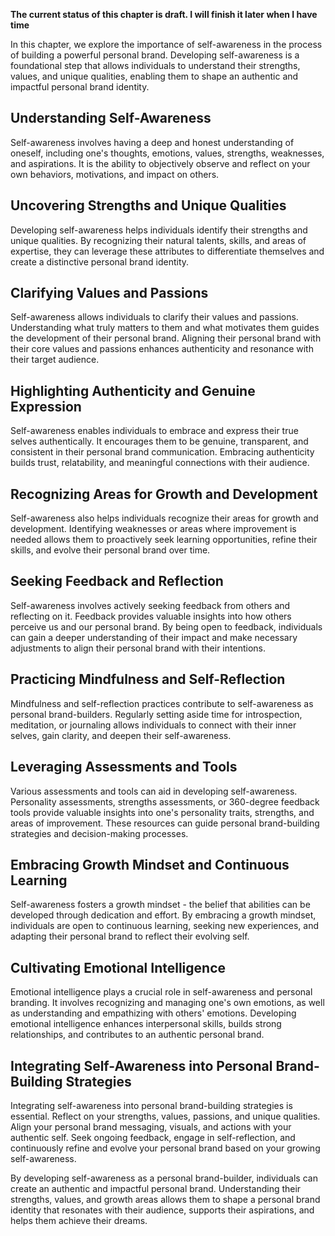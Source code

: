 **The current status of this chapter is draft. I will finish it later when I have time**

In this chapter, we explore the importance of self-awareness in the process of building a powerful personal brand. Developing self-awareness is a foundational step that allows individuals to understand their strengths, values, and unique qualities, enabling them to shape an authentic and impactful personal brand identity.

Understanding Self-Awareness
----------------------------

Self-awareness involves having a deep and honest understanding of oneself, including one's thoughts, emotions, values, strengths, weaknesses, and aspirations. It is the ability to objectively observe and reflect on your own behaviors, motivations, and impact on others.

Uncovering Strengths and Unique Qualities
-----------------------------------------

Developing self-awareness helps individuals identify their strengths and unique qualities. By recognizing their natural talents, skills, and areas of expertise, they can leverage these attributes to differentiate themselves and create a distinctive personal brand identity.

Clarifying Values and Passions
------------------------------

Self-awareness allows individuals to clarify their values and passions. Understanding what truly matters to them and what motivates them guides the development of their personal brand. Aligning their personal brand with their core values and passions enhances authenticity and resonance with their target audience.

Highlighting Authenticity and Genuine Expression
------------------------------------------------

Self-awareness enables individuals to embrace and express their true selves authentically. It encourages them to be genuine, transparent, and consistent in their personal brand communication. Embracing authenticity builds trust, relatability, and meaningful connections with their audience.

Recognizing Areas for Growth and Development
--------------------------------------------

Self-awareness also helps individuals recognize their areas for growth and development. Identifying weaknesses or areas where improvement is needed allows them to proactively seek learning opportunities, refine their skills, and evolve their personal brand over time.

Seeking Feedback and Reflection
-------------------------------

Self-awareness involves actively seeking feedback from others and reflecting on it. Feedback provides valuable insights into how others perceive us and our personal brand. By being open to feedback, individuals can gain a deeper understanding of their impact and make necessary adjustments to align their personal brand with their intentions.

Practicing Mindfulness and Self-Reflection
------------------------------------------

Mindfulness and self-reflection practices contribute to self-awareness as personal brand-builders. Regularly setting aside time for introspection, meditation, or journaling allows individuals to connect with their inner selves, gain clarity, and deepen their self-awareness.

Leveraging Assessments and Tools
--------------------------------

Various assessments and tools can aid in developing self-awareness. Personality assessments, strengths assessments, or 360-degree feedback tools provide valuable insights into one's personality traits, strengths, and areas of improvement. These resources can guide personal brand-building strategies and decision-making processes.

Embracing Growth Mindset and Continuous Learning
------------------------------------------------

Self-awareness fosters a growth mindset - the belief that abilities can be developed through dedication and effort. By embracing a growth mindset, individuals are open to continuous learning, seeking new experiences, and adapting their personal brand to reflect their evolving self.

Cultivating Emotional Intelligence
----------------------------------

Emotional intelligence plays a crucial role in self-awareness and personal branding. It involves recognizing and managing one's own emotions, as well as understanding and empathizing with others' emotions. Developing emotional intelligence enhances interpersonal skills, builds strong relationships, and contributes to an authentic personal brand.

Integrating Self-Awareness into Personal Brand-Building Strategies
------------------------------------------------------------------

Integrating self-awareness into personal brand-building strategies is essential. Reflect on your strengths, values, passions, and unique qualities. Align your personal brand messaging, visuals, and actions with your authentic self. Seek ongoing feedback, engage in self-reflection, and continuously refine and evolve your personal brand based on your growing self-awareness.

By developing self-awareness as a personal brand-builder, individuals can create an authentic and impactful personal brand. Understanding their strengths, values, and growth areas allows them to shape a personal brand identity that resonates with their audience, supports their aspirations, and helps them achieve their dreams.

